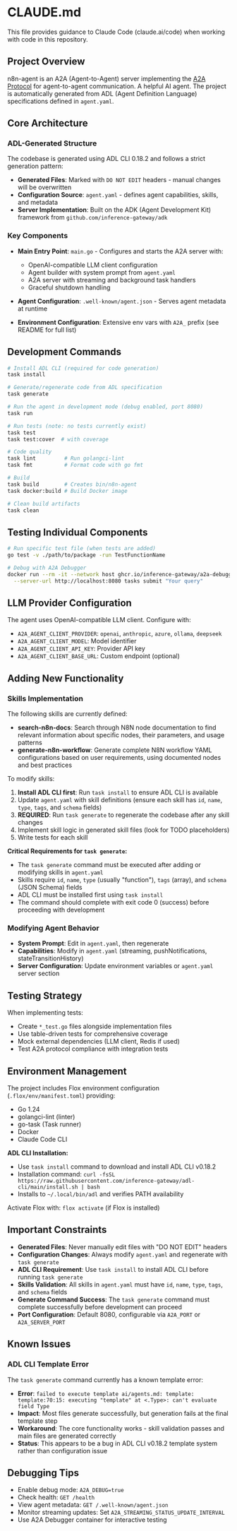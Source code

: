 # CLAUDE.md

This file provides guidance to Claude Code (claude.ai/code) when working with code in this repository.

## Project Overview

n8n-agent is an A2A (Agent-to-Agent) server implementing the [A2A Protocol](https://github.com/inference-gateway/adk) for agent-to-agent communication. A helpful AI agent. The project is automatically generated from ADL (Agent Definition Language) specifications defined in `agent.yaml`.

## Core Architecture

### ADL-Generated Structure

The codebase is generated using ADL CLI 0.18.2 and follows a strict generation pattern:
- **Generated Files**: Marked with `DO NOT EDIT` headers - manual changes will be overwritten
- **Configuration Source**: `agent.yaml` - defines agent capabilities, skills, and metadata
- **Server Implementation**: Built on the ADK (Agent Development Kit) framework from `github.com/inference-gateway/adk`

### Key Components

- **Main Entry Point**: `main.go` - Configures and starts the A2A server with:
  - OpenAI-compatible LLM client configuration
  - Agent builder with system prompt from `agent.yaml`
  - A2A server with streaming and background task handlers
  - Graceful shutdown handling

- **Agent Configuration**: `.well-known/agent.json` - Serves agent metadata at runtime
- **Environment Configuration**: Extensive env vars with `A2A_` prefix (see README for full list)

## Development Commands

```bash
# Install ADL CLI (required for code generation)
task install

# Generate/regenerate code from ADL specification
task generate

# Run the agent in development mode (debug enabled, port 8080)
task run

# Run tests (note: no tests currently exist)
task test
task test:cover  # with coverage

# Code quality
task lint         # Run golangci-lint
task fmt          # Format code with go fmt

# Build
task build        # Creates bin/n8n-agent
task docker:build # Build Docker image

# Clean build artifacts
task clean
```

## Testing Individual Components

```bash
# Run specific test file (when tests are added)
go test -v ./path/to/package -run TestFunctionName

# Debug with A2A Debugger
docker run --rm -it --network host ghcr.io/inference-gateway/a2a-debugger:latest \
  --server-url http://localhost:8080 tasks submit "Your query"
```

## LLM Provider Configuration

The agent uses OpenAI-compatible LLM client. Configure with:
- `A2A_AGENT_CLIENT_PROVIDER`: `openai`, `anthropic`, `azure`, `ollama`, `deepseek`
- `A2A_AGENT_CLIENT_MODEL`: Model identifier
- `A2A_AGENT_CLIENT_API_KEY`: Provider API key
- `A2A_AGENT_CLIENT_BASE_URL`: Custom endpoint (optional)

## Adding New Functionality

### Skills Implementation
The following skills are currently defined:
- **search-n8n-docs**: Search through N8N node documentation to find relevant information about specific nodes, their parameters, and usage patterns
- **generate-n8n-workflow**: Generate complete N8N workflow YAML configurations based on user requirements, using documented nodes and best practices

To modify skills:
1. **Install ADL CLI first**: Run `task install` to ensure ADL CLI is available
2. Update `agent.yaml` with skill definitions (ensure each skill has `id`, `name`, `type`, `tags`, and `schema` fields)
3. **REQUIRED**: Run `task generate` to regenerate the codebase after any skill changes
4. Implement skill logic in generated skill files (look for TODO placeholders)
5. Write tests for each skill

**Critical Requirements for `task generate`:**
- The `task generate` command must be executed after adding or modifying skills in `agent.yaml`
- Skills require `id`, `name`, `type` (usually "function"), `tags` (array), and `schema` (JSON Schema) fields
- ADL CLI must be installed first using `task install`
- The command should complete with exit code 0 (success) before proceeding with development

### Modifying Agent Behavior

- **System Prompt**: Edit in `agent.yaml`, then regenerate
- **Capabilities**: Modify in `agent.yaml` (streaming, pushNotifications, stateTransitionHistory)
- **Server Configuration**: Update environment variables or `agent.yaml` server section

## Testing Strategy

When implementing tests:
- Create `*_test.go` files alongside implementation files
- Use table-driven tests for comprehensive coverage
- Mock external dependencies (LLM client, Redis if used)
- Test A2A protocol compliance with integration tests

## Environment Management
The project includes Flox environment configuration (`.flox/env/manifest.toml`) providing:
- Go 1.24
- golangci-lint (linter)
- go-task (Task runner)
- Docker
- Claude Code CLI

**ADL CLI Installation:**
- Use `task install` command to download and install ADL CLI v0.18.2
- Installation command: `curl -fsSL https://raw.githubusercontent.com/inference-gateway/adl-cli/main/install.sh | bash`
- Installs to `~/.local/bin/adl` and verifies PATH availability

Activate Flox with: `flox activate` (if Flox is installed)

## Important Constraints

- **Generated Files**: Never manually edit files with "DO NOT EDIT" headers
- **Configuration Changes**: Always modify `agent.yaml` and regenerate with `task generate`
- **ADL CLI Requirement**: Use `task install` to install ADL CLI before running `task generate`
- **Skills Validation**: All skills in `agent.yaml` must have `id`, `name`, `type`, `tags`, and `schema` fields
- **Generate Command Success**: The `task generate` command must complete successfully before development can proceed
- **Port Configuration**: Default 8080, configurable via `A2A_PORT` or `A2A_SERVER_PORT`

## Known Issues

### ADL CLI Template Error
The `task generate` command currently has a known template error:
- **Error**: `failed to execute template ai/agents.md: template: template:70:15: executing "template" at <.Type>: can't evaluate field Type`
- **Impact**: Most files generate successfully, but generation fails at the final template step
- **Workaround**: The core functionality works - skill validation passes and main files are generated correctly
- **Status**: This appears to be a bug in ADL CLI v0.18.2 template system rather than configuration issue

## Debugging Tips

- Enable debug mode: `A2A_DEBUG=true`
- Check health: `GET /health`
- View agent metadata: `GET /.well-known/agent.json`
- Monitor streaming updates: Set `A2A_STREAMING_STATUS_UPDATE_INTERVAL`
- Use A2A Debugger container for interactive testing

